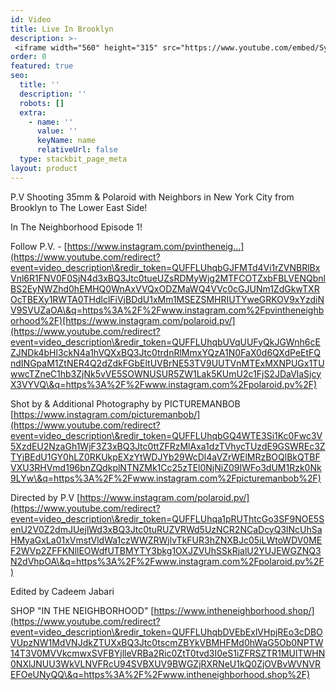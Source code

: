 ```yaml
---
id: Video
title: Live In Brooklyn
description: >-
 <iframe width="560" height="315" src="https://www.youtube.com/embed/SyD2Fvi9NwE" title="YouTube video player" frameborder="0" allow="accelerometer; autoplay; clipboard-write; encrypted-media; gyroscope; picture-in-picture" allowfullscreen></iframe>
order: 0
featured: true
seo:
  title: ''
  description: ''
  robots: []
  extra:
    - name: ''
      value: ''
      keyName: name
      relativeUrl: false
  type: stackbit_page_meta
layout: product
---
```

P.V Shooting 35mm & Polaroid with Neighbors in New York City from Brooklyn to The Lower East Side! 

In The Neighborhood Episode 1!

Follow
P.V. -
[https://www.instagram.com/pvintheneig...](https://www.youtube.com/redirect?event=video_description\&redir_token=QUFFLUhqbGJFMTd4Vi1rZVNBRlBxVnl6R1FNV0F0SjN4d3xBQ3Jtc0tueUZsRDMyWjg2MTFCOTZxbFBLVENQbnlBS2EyNWZhd0hEMHQ0WnAxVVQxODZMaWQ4VVc0cGJUNm1ZdGkwTXROcTBEXy1RWTA0THdlclFiVjBDdU1xMm1MSEZSMHRIUTYweGRKOV9xYzdiNV9SVUZaOA\&q=https%3A%2F%2Fwww.instagram.com%2Fpvintheneighborhood%2F)[https://www.instagram.com/polaroid.pv/](https://www.youtube.com/redirect?event=video_description\&redir_token=QUFFLUhqbUVqUUFyQkJGWnh6cEZJNDk4bHl3ckN4a1hVQXxBQ3Jtc0trdnRlMmxYQzA1N0FaX0d6QXdPeEtFQndINGpaM1ZtNER4Q2dZdkFGbEltUVBrNE53TV9UUTVnMTExMXNPUGx1TUwwcTZneC1hb3ZjNk5vVE5SOWNUSUR5ZW1Lak5KUmU2c1FjS2JDaVlaSjcyX3VYVQ\&q=https%3A%2F%2Fwww.instagram.com%2Fpolaroid.pv%2F)

Shot by & Additional Photography by PICTUREMANBOB [https://www.instagram.com/picturemanbob/](https://www.youtube.com/redirect?event=video_description\&redir_token=QUFFLUhqbGQ4WTE3Si1Kc0Fwc3V5XzdEU2NzaGh1WjF3Z3xBQ3Jtc0ttZFRzMlAxa1dzTVhycTUzdE9GSWREc3ZTYjBEdU1GY0hLZ0RKUkpEXzYtWDJYb29WcDl4aVZrWElMRzBOQlBkQTBFVXU3RHVmd196bnZQdkplNTNZMk1Cc25zTEl0NjNiZ09IWFo3dUM1Rzk0Nk9LYw\&q=https%3A%2F%2Fwww.instagram.com%2Fpicturemanbob%2F)

Directed by P.V 
[https://www.instagram.com/polaroid.pv/](https://www.youtube.com/redirect?event=video_description\&redir_token=QUFFLUhqa1pRUThtcGo3SF9NOE5SenU2V0Z2dmJUejlWd3xBQ3Jtc0tuRUZVRWd5UzNCR2NCaDcyQ3lNcUhSaHMyaGxLa01xVmstVldWa1czWWZRWjlvTkFUR3hZNXBJc05iLWtoWDV0MEF2WVp2ZFFKNllEOWdfUTBMYTY3bkg1OXJZVUhSSkRjalU2YUJEWGZNQ3N2dVhpOA\&q=https%3A%2F%2Fwww.instagram.com%2Fpolaroid.pv%2F)

Edited by Cadeem Jabari

SHOP "IN THE NEIGHBORHOOD" [https://www.intheneighborhood.shop/](https://www.youtube.com/redirect?event=video_description\&redir_token=QUFFLUhqbDVEbExlVHpjREo3cDBOVUpzNW1MdVNJdkZTUXxBQ3Jtc0tscmZBYkVBMHFMd0hWaG5Ob0NPTW14T3V0MVVkcmwxSVFBYjlleVRBa2Ric0ZtT0tvd3I0eS1iZFRSZTR1MUlTWHN0NXlJNUU3WkVLNVFRcU94SVBXUV9BWGZjRXRNeU1kQ0ZjOVBvWVNVREFOeUNyQQ\&q=https%3A%2F%2Fwww.intheneighborhood.shop%2F)

